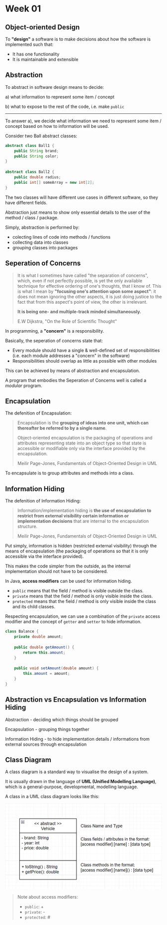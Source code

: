 # Week 01

## Object-oriented Design

To **"design"** a software is to make decisions about how the software is implemented such that:

- It has one functionality
- It is maintainable and extensible

## Abstraction

To abstract in software design means to decide:

a) what information to represent some item / concept

b) what to expose to the rest of the code, i.e. make `public`

---

To answer a), we decide what information we need to represent some item / concept based on how to information will be used.

Consider two Ball abstract classes:

```java
abstract class Ball1 {
    public String brand;
    public String color;
}

abstract class Ball2 {
    public double radius;
    public int[] someArray = new int[2];
}
```

The two classes will have different use cases in different software, so they have different fields.

Abstraction just means to show only essential details to the user of the method / class / package.

Simply, abstraction is performed by:

- colecting lines of code into methods / functions
- collecting data into classes
- grouping classes into packages

## Seperation of Concerns

> It is what I sometimes have called "the separation of concerns", which, even if not perfectly possible, is yet the only available technique for effective ordering of one's thoughts, that I know of. This is what I mean by **"focusing one's attention upon some aspect"**: it does not mean ignoring the other aspects, it is just doing justice to the fact that from this aspect's point of view, the other is irrelevant.
>  
> **It is being one- and multiple-track minded simultaneously.**
>
> E.W Dijkstra, "On the Role of Scientific Thought"

In programming, a **"concern"** is a responsibility.

Basically, the seperation of concerns state that:

- Every module should have a single & well-defined set of responsibilities (i.e. each module addresses a "concern" in the software)
- Responsibilities should overlap as little as possible with other modules

This can be achieved by means of abstraction and encapsulation.

A program that embodies the Seperation of Concerns well is called a _modular_ program.

## Encapsulation

The defenition of Encapsulation:

> Encapsulation is the **grouping of ideas into one unit, which can thereafter be referred to by a single name**.
>  
> Object-oriented encapsulation is the packaging of operations and attributes representing state into an object type so that state is accessible or modifiable only via the interface provided by the encapsulation.
>  
> Meilir Page-Jones, Fundamentals of Object-Oriented Design in UML

To encapsulate is to group attributes and methods into a class.

## Information Hiding

The defenition of Information Hiding:

> Information/implementation hiding is **the use of encapsulation to restrict from external visibility certain information or implementation decisions** that are internal to the encapsulation structure.
>  
> Meilir Page-Jones, Fundamentals of Object-Oriented Design in UML

Put simply, information is hidden (restricted external visibility) through the means of encapsulation (the packaging of operations so that it is only accessible via the interface provided).

This makes the code simpler from the outside, as the internal implementation should not have to be considered.

In Java, **access modifiers** can be used for information hiding.

- `public` means that the field / method is visible outside the class.
- `private` means that the field / method is only visible inside the class.
- `protected` means that the field / method is only visible inside the class and its child classes.

Respecting encapsulation, we can use a combination of the `private` access modifier and the concept of `getter` and `setter` to hide information.

```java
class Balance {
    private double amount;

    public double getAmount() {
        return this.amount;
    }

    public void setAmount(double amount) {
        this.amount = amount;
    }
}
```

## Abstraction vs Encapsulation vs Information Hiding

Abstraction - deciding which things should be grouped

Encapsulation - grouping things together

Information Hiding - to hide implementation details / informations from external sources through encapsulation

## Class Diagram

A class diagram is a standard way to visualise the design of a system.

It is usually drawn in the language of **UML (Unified Modelling Language)**, which is a general-purpose, developmental, modelling language.

A class in a UML class diagram looks like this:

![alt text](/assets/class.png)

> Note about access modifiers:
>  
> - `public`: +
> - `private`: -
> - `protected`: #
>  
